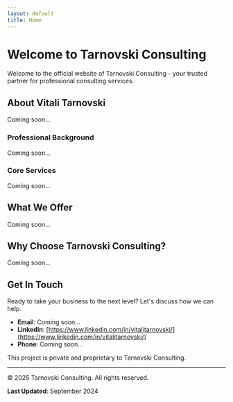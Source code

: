 ```yaml
---
layout: default
title: Home
---
```


# Welcome to Tarnovski Consulting

Welcome to the official website of Tarnovski Consulting - your trusted partner for professional consulting services.

## About Vitali Tarnovski

Coming soon...

### Professional Background

Coming soon...

### Core Services

Coming soon...

## What We Offer

Coming soon...

## Why Choose Tarnovski Consulting?

Coming soon...

## Get In Touch

Ready to take your business to the next level? Let's discuss how we can help.

- **Email**: Coming soon...
- **LinkedIn**: [https://www.linkedin.com/in/vitalitarnovski/](https://www.linkedin.com/in/vitalitarnovski/)
- **Phone**: Coming soon...

This project is private and proprietary to Tarnovski Consulting.

---

© 2025 Tarnovski Consulting. All rights reserved.

**Last Updated**: September 2024
